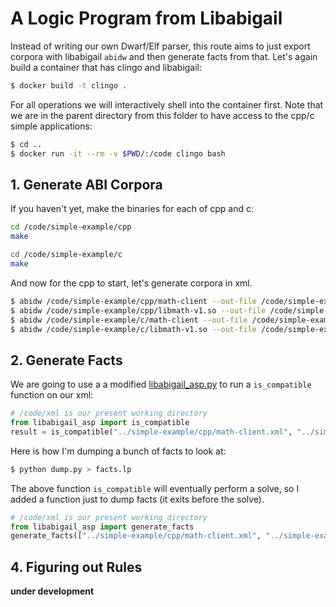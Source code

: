 # A Logic Program from Libabigail

Instead of writing our own Dwarf/Elf parser, this route aims to just export
corpora with libabigail `abidw` and then generate facts from that. Let's again build
a container that has clingo and libabigail:


```bash
$ docker build -t clingo .
```

For all operations we will interactively shell into the container first.
Note that we are in the parent directory from this folder to have access
to the cpp/c simple applications:

```bash
$ cd ..
$ docker run -it --rm -v $PWD/:/code clingo bash
```


## 1. Generate ABI Corpora

If you haven't yet, make the binaries for each of cpp and c:

```bash
cd /code/simple-example/cpp
make

cd /code/simple-example/c
make
```

And now for the cpp to start, let's generate corpora in xml.

```bash
$ abidw /code/simple-example/cpp/math-client --out-file /code/simple-example/cpp/math-client.xml
$ abidw /code/simple-example/cpp/libmath-v1.so --out-file /code/simple-example/cpp/libmath-v1.xml
$ abidw /code/simple-example/c/math-client --out-file /code/simple-example/c/math-client.xml
$ abidw /code/simple-example/c/libmath-v1.so --out-file /code/simple-example/c/libmath-v1.xml
```

## 2. Generate Facts

We are going to use a a modified [libabigail_asp.py](https://github.com/spack/spack/blob/develop/lib/spack/spack/solver/asp.py) to run a `is_compatible` function on our xml:


```python
# /code/xml is our present working directory
from libabigail_asp import is_compatible
result = is_compatible("../simple-example/cpp/math-client.xml", "../simple-example/cpp/libmath-v1.xml")
```

Here is how I'm dumping a bunch of facts to look at:

```python
$ python dump.py > facts.lp
```

The above function `is_compatible` will eventually perform a solve, so I added
a function just to dump facts (it exits before the solve).

```python
# /code/xml is our present working directory
from libabigail_asp import generate_facts
generate_facts(["../simple-example/cpp/math-client.xml", "../simple-example/cpp/libmath-v1.xml"])
```

## 4. Figuring out Rules

**under development**
